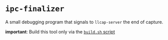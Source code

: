 # `ipc-finalizer`

A small debugging program that signals to `llcap-server` the end of capture.

**important**: Build this tool only via the [`build.sh` script](./build.sh)
